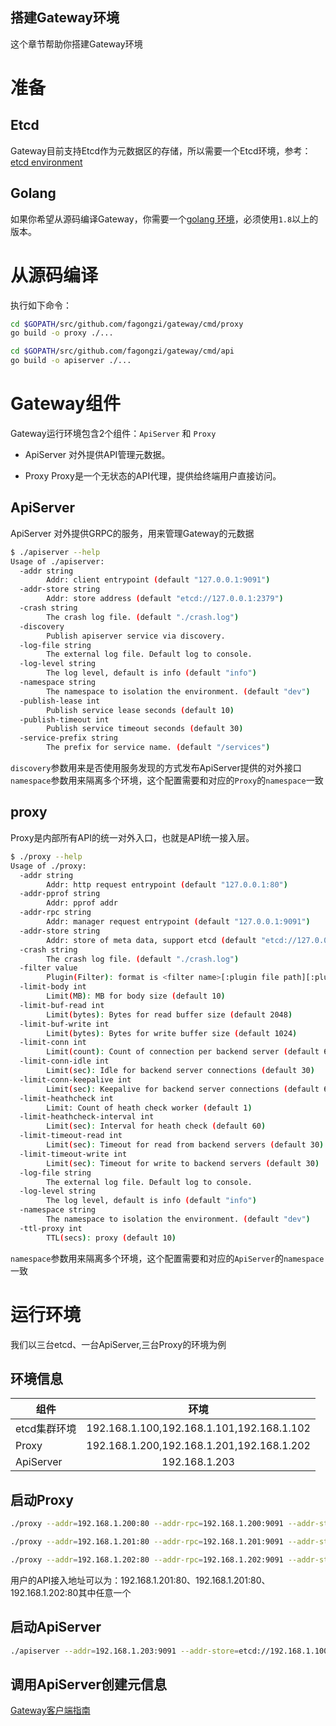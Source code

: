 搭建Gateway环境
------------------------
这个章节帮助你搭建Gateway环境

# 准备
## Etcd
Gateway目前支持Etcd作为元数据区的存储，所以需要一个Etcd环境，参考：[etcd environment](https://github.com/coreos/etcd)


## Golang
如果你希望从源码编译Gateway，你需要一个[golang 环境](https://github.com/golang/go)，必须使用`1.8`以上的版本。

# 从源码编译
执行如下命令：

```bash
cd $GOPATH/src/github.com/fagongzi/gateway/cmd/proxy
go build -o proxy ./...

cd $GOPATH/src/github.com/fagongzi/gateway/cmd/api
go build -o apiserver ./...
```

# Gateway组件
Gateway运行环境包含2个组件：`ApiServer` 和 `Proxy`

* ApiServer
  对外提供API管理元数据。

* Proxy
  Proxy是一个无状态的API代理，提供给终端用户直接访问。

## ApiServer
ApiServer 对外提供GRPC的服务，用来管理Gateway的元数据

```bash
$ ./apiserver --help
Usage of ./apiserver:
  -addr string
    	Addr: client entrypoint (default "127.0.0.1:9091")
  -addr-store string
    	Addr: store address (default "etcd://127.0.0.1:2379")
  -crash string
    	The crash log file. (default "./crash.log")
  -discovery
    	Publish apiserver service via discovery.
  -log-file string
    	The external log file. Default log to console.
  -log-level string
    	The log level, default is info (default "info")
  -namespace string
    	The namespace to isolation the environment. (default "dev")
  -publish-lease int
    	Publish service lease seconds (default 10)
  -publish-timeout int
    	Publish service timeout seconds (default 30)
  -service-prefix string
    	The prefix for service name. (default "/services")
```

`discovery`参数用来是否使用服务发现的方式发布ApiServer提供的对外接口
`namespace`参数用来隔离多个环境，这个配置需要和对应的`Proxy`的`namespace`一致


## proxy
Proxy是内部所有API的统一对外入口，也就是API统一接入层。

```bash
$ ./proxy --help
Usage of ./proxy:
  -addr string
    	Addr: http request entrypoint (default "127.0.0.1:80")
  -addr-pprof string
    	Addr: pprof addr
  -addr-rpc string
    	Addr: manager request entrypoint (default "127.0.0.1:9091")
  -addr-store string
    	Addr: store of meta data, support etcd (default "etcd://127.0.0.1:2379")
  -crash string
    	The crash log file. (default "./crash.log")
  -filter value
    	Plugin(Filter): format is <filter name>[:plugin file path][:plugin config file path]
  -limit-body int
    	Limit(MB): MB for body size (default 10)
  -limit-buf-read int
    	Limit(bytes): Bytes for read buffer size (default 2048)
  -limit-buf-write int
    	Limit(bytes): Bytes for write buffer size (default 1024)
  -limit-conn int
    	Limit(count): Count of connection per backend server (default 64)
  -limit-conn-idle int
    	Limit(sec): Idle for backend server connections (default 30)
  -limit-conn-keepalive int
    	Limit(sec): Keepalive for backend server connections (default 60)
  -limit-heathcheck int
    	Limit: Count of heath check worker (default 1)
  -limit-heathcheck-interval int
    	Limit(sec): Interval for heath check (default 60)
  -limit-timeout-read int
    	Limit(sec): Timeout for read from backend servers (default 30)
  -limit-timeout-write int
    	Limit(sec): Timeout for write to backend servers (default 30)
  -log-file string
    	The external log file. Default log to console.
  -log-level string
    	The log level, default is info (default "info")
  -namespace string
    	The namespace to isolation the environment. (default "dev")
  -ttl-proxy int
    	TTL(secs): proxy (default 10)
```

`namespace`参数用来隔离多个环境，这个配置需要和对应的`ApiServer`的`namespace`一致

# 运行环境
我们以三台etcd、一台ApiServer,三台Proxy的环境为例

## 环境信息

|组件|环境|
| -------------|:-------------:|
|etcd集群环境|192.168.1.100,192.168.1.101,192.168.1.102|
|Proxy|192.168.1.200,192.168.1.201,192.168.1.202|
|ApiServer|192.168.1.203|

## 启动Proxy
```bash
./proxy --addr=192.168.1.200:80 --addr-rpc=192.168.1.200:9091 --addr-store=etcd://192.168.1.100:2379,192.168.1.101:2379,192.168.1.102:2379 --namespace=test
```

```bash
./proxy --addr=192.168.1.201:80 --addr-rpc=192.168.1.201:9091 --addr-store=etcd://192.168.1.100:2379,192.168.1.101:2379,192.168.1.102:2379 --namespace=test
```

```bash
./proxy --addr=192.168.1.202:80 --addr-rpc=192.168.1.202:9091 --addr-store=etcd://192.168.1.100:2379,192.168.1.101:2379,192.168.1.102:2379 --namespace=test
```

用户的API接入地址可以为：192.168.1.201:80、192.168.1.201:80、192.168.1.202:80其中任意一个

## 启动ApiServer
```bash
./apiserver --addr=192.168.1.203:9091 --addr-store=etcd://192.168.1.100:2379,192.168.1.101:2379,192.168.1.102:2379 --discovery --namespace=test
```

## 调用ApiServer创建元信息
[Gateway客户端指南](./client.md)